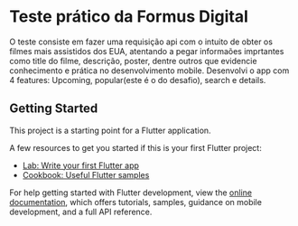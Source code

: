 # Teste prático da Formus Digital

O teste consiste em fazer uma requisição api com o intuito de obter os filmes mais assistidos dos EUA, atentando a pegar informaões imprtantes como title do filme, descrição, poster, dentre outros que evidencie conhecimento e prática no desenvolvimento mobile. Desenvolvi o app com 4 features: Upcoming, popular(este é o do desafio), search e details.

## Getting Started

This project is a starting point for a Flutter application.

A few resources to get you started if this is your first Flutter project:

- [Lab: Write your first Flutter app](https://docs.flutter.dev/get-started/codelab)
- [Cookbook: Useful Flutter samples](https://docs.flutter.dev/cookbook)

For help getting started with Flutter development, view the
[online documentation](https://docs.flutter.dev/), which offers tutorials,
samples, guidance on mobile development, and a full API reference.
